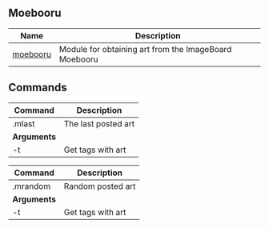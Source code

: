 ## Moebooru

| Name                                                         | Description                                           |
| ------------------------------------------------------------ | ----------------------------------------------------- |
| [moebooru](https://gitlab.com/CakesTwix/friendly-userbot-modules/-/tree/master/CustomROMs) | Module for obtaining art from the ImageBoard Moebooru |

## Commands

| **Command**   | Description         |
| ------------- | ------------------- |
| .mlast        | The last posted art |
| **Arguments** |                     |
| -t            | Get tags with art   |

| **Command**   | Description       |
| ------------- | ----------------- |
| .mrandom      | Random posted art |
| **Arguments** |                   |
| -t            | Get tags with art |
